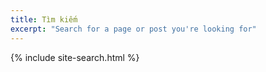 ```yaml
---
title: Tìm kiếm
excerpt: "Search for a page or post you're looking for"
---
```


{% include site-search.html %}
